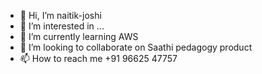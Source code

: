 - 👋 Hi, I’m naitik-joshi
- 👀 I’m interested in ...
- 🌱 I’m currently learning AWS
- 💞️ I’m looking to collaborate on Saathi pedagogy product
- 📫 How to reach me +91 96625 47757
<!---
saarthi-naitik-joshi/saarthi-naitik-joshi is a ✨ special ✨ repository because its `README.md` (this file) appears on your GitHub profile.
You can click the Preview link to take a look at your changes.
--->
